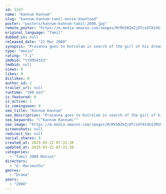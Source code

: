 ```yaml
---
id: 1247
name: "Kannum Kannum"
slug: "kannum-kannum-tamil-movie-download"
poster: "posters/kannum-kannum-tamil-2008.jpg"
remote_poster: "https://m.media-amazon.com/images/M/MV5BZmZjOTcxOTAtOGI2MS00MDQ4LTgxNTItNzQ5NTU0MDMzNjM4XkEyXkFqcGdeQXVyMjA4OTI5NDQ@._V1_SX300.jpg"
original_language: "Tamil"
dubbed_in: null
released_date: "21 Mar 2008"
synopsis: "Prasanna goes to Kutralam in search of the girl of his dreams, not knowing that he is going to fall in love with his friend's sister."
type: "movie"
rating: "7.1"
imdbid: "tt0954333"
tmdbid: null
views: 0
likes: 0
dislikes: 0
author_id: 1
trailer_url: null
runtime: "180 min"
is_featured: 0
is_active: 1
is_comingsoon: 0
seo_title: "Kannum Kannum"
seo_description: "Prasanna goes to Kutralam in search of the girl of his dreams, not knowing that he is going to fall in love with his friend's sister."
seo_keywords: "\"Kannum Kannum\""
seo_image: "https://m.media-amazon.com/images/M/MV5BZmZjOTcxOTAtOGI2MS00MDQ4LTgxNTItNzQ5NTU0MDMzNjM4XkEyXkFqcGdeQXVyMjA4OTI5NDQ@._V1_SX300.jpg"
screenshots: null
redirect_to: null
social_shares: 0
created_at: 2025-03-22 07:31:38
updated_at: 2025-03-22 07:31:38
categories:
  - "Tamil 2008 Movies"
directors:
  - "G. Marimuthu"
genres:
  - "Drama"
years:
  - "2008"
---
```

